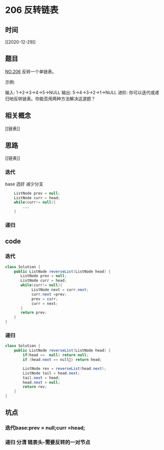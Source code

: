 # 206 反转链表
## 时间
[[2020-12-29]]
## 题目
[NO.206](link)
反转一个单链表。

示例:

输入: 1->2->3->4->5->NULL
输出: 5->4->3->2->1->NULL
进阶:
你可以迭代或递归地反转链表。你能否用两种方法解决这道题？
## 相关概念
[[链表]]
## 思路
[[链表]] 
### 迭代
base 选好 减少分支
```java
    ListNode prev = null;
    ListNode curr = head;
    while(curr!= null){
        ...
    }
```
### 递归

## code
### 迭代
```java
class Solution {
    public ListNode reverseList(ListNode head) {
       ListNode prev = null;
       ListNode curr = head;
       while(curr!= null){
            ListNode next = curr.next;
            curr.next =prev;
            prev = curr;
            curr = next;
       }
       return prev;
    }
}
```
### 递归
```java
class Solution {
    public ListNode reverseList(ListNode head) {
        if(head ==  null) return null;
        if (head.next == null) return head;

        ListNode rev = reverseList(head.next);
        ListNode tail = head.next;
        tail.next = head;
        head.next = null;
        return rev;
    }
}
```

## 坑点
### 迭代base:prev = null;curr =head;
### 递归 分清 链表头-需要反转的一对节点